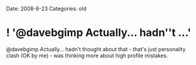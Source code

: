 Date: 2008-8-23
Categories: old

# ! '@davebgimp Actually... hadn''t ...'

@davebgimp Actually... hadn't thought about that - that's just personality clash (OK by me) - was thinking more about high profile mistakes.
